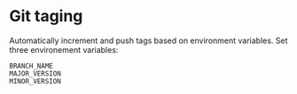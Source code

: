 # Git taging
Automatically increment and push tags based on environment variables.
Set three environement variables: 
```
BRANCH_NAME
MAJOR_VERSION
MINOR_VERSION
```
